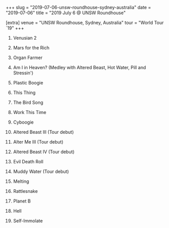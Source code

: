 +++
slug = "2019-07-06-unsw-roundhouse-sydney-australia"
date = "2019-07-06"
title = "2019 July 6 @ UNSW Roundhouse"

[extra]
venue = "UNSW Roundhouse, Sydney, Australia"
tour = "World Tour `19"
+++


 1. Venusian 2

 2. Mars for the Rich

 3. Organ Farmer

 4. Am I in Heaven?
    (Medley with Altered Beast, Hot Water, Pill and Stressin')

 5. Plastic Boogie

 6. This Thing

 7. The Bird Song

 8. Work This Time

 9. Cyboogie

10. Altered Beast III
    (Tour debut)

11. Alter Me III
    (Tour debut)

12. Altered Beast IV
    (Tour debut)

13. Evil Death Roll

14. Muddy Water
    (Tour debut)

15. Melting

16. Rattlesnake

17. Planet B

18. Hell

19. Self-Immolate


